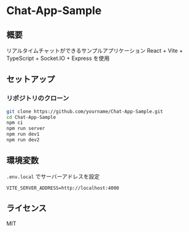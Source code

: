 # Chat-App-Sample

## 概要

リアルタイムチャットができるサンプルアプリケーション
React + Vite + TypeScript + Socket.IO + Express を使用

## セットアップ

### リポジトリのクローン

```bash
git clone https://github.com/yourname/Chat-App-Sample.git
cd Chat-App-Sample
npm ci
npm run server
npm run dev1
npm run dev2
```

## 環境変数

`.env.local` でサーバーアドレスを設定

```
VITE_SERVER_ADDRESS=http://localhost:4000
```

## ライセンス

MIT
